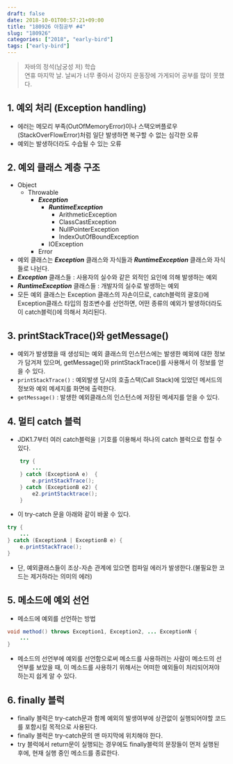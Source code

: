 ```yaml
---
draft: false
date: 2018-10-01T00:57:21+09:00
title: "180926 아침공부 #4"
slug: "180926"
categories: ["2018", "early-bird"]
tags: ["early-bird"]
---
```


>자바의 정석(남궁성 저) 학습  
>연휴 마지막 날. 날씨가 너무 좋아서 강아지 운동장에 가게되어 공부를 많이 못했다.  

## 1. 예외 처리 (Exception handling)
- 에러는 메모리 부족(OutOfMemoryError)이나 스택오버플로우(StackOverFlowError)처럼 일단 발생하면 복구할 수 없는 심각한 오류
- 예외는 발생하더라도 수습될 수 있는 오류

## 2. 예외 클래스 계층 구조
- Object
  - Throwable
    - ***Exception***
      - ***RuntimeException***
        - ArithmeticException
        - ClassCastException
        - NullPointerException
        - IndexOutOfBoundException
      - IOException
    - Error
- 예외 클래스는 ***Exception*** 클래스와 자식들과 ***RuntimeException*** 클래스와 자식들로 나뉜다.
- ***Exception*** 클래스들 : 사용자의 실수와 같은 외적인 요인에 의해 발생하는 예외
- ***RuntimeException*** 클래스들 : 개발자의 실수로 발생하는 예외
- 모든 예외 클래스는 Exception 클래스의 자손이므로, catch블럭의 괄호()에 Exception클래스 타입의 참조변수를 선언하면, 어떤 종류의 예외가 발생하더라도 이 catch블럭()에 의해서 처리된다.

## 3. printStackTrace()와 getMessage()
- 예외가 발생했을 때 생성되는 예외 클래스의 인스턴스에는 발생한 예외에 대한 정보가 담겨져 있으며, getMessage()와 printStackTrace()를 사용해서 이 정보를 얻을 수 있다.
- `printStackTrace()` : 예외발생 당시의 호출스택(Call Stack)에 있었던 메서드의 정보와 예외 메세지를 화면에 출력한다.
- `getMessage()` : 발생한 예외클래스의 인스턴스에 저장된 메세지를 얻을 수 있다.

## 4. 멀티 catch 블럭
- JDK1.7부터 여러 catch블럭을 `|`기호를 이용해서 하나의 catch 블럭으로 합칠 수 있다.

```java
    try {
        ...
    } catch (ExceptionA e)  {
        e.printStackTrace();
    } catch (ExceptionB e2) {
        e2.printStacktrace();
    }
```  
- 이 try-catch 문을 아래와 같이 바꿀 수 있다.

```java
try {
    ...
} catch (ExceptionA | ExceptionB e) {
    e.printStackTrace();
}
```  
- 단, 예외클래스들이 조상-자손 관계에 있으면 컴파일 에러가 발생한다.(불필요한 코드는 제거하라는 의미의 에러)

## 5. 메소드에 예외 선언
- 메소드에 예외를 선언하는 방법  
```java
void method() throws Exception1, Exception2, ... ExceptionN {
    ...
}
```  
- 메소드의 선언부에 예외를 선언함으로써 메소드를 사용하려는 사람이 메소드의 선언부를 보았을 때, 이 메소드를 사용하기 위해서는 어떠한 예외들이 처리되어져야 하는지 쉽게 알 수 있다.

## 6. finally 블럭
- finally 블럭은 try-catch문과 함께 예외의 발생여부에 상관없이 실행되어야할 코드를 포함시킬 목적으로 사용된다.
- finally 블럭은 try-catch문의 맨 마지막에 위치해야 한다.
- try 블럭에서 return문이 실행되는 경우에도 finally블럭의 문장들이 먼저 실행된 후에, 현재 실행 중인 메소드를 종료한다.

